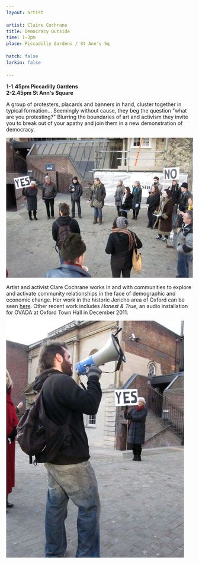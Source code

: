```yaml
---
layout: artist

artist: Claire Cochrane
title: Democracy Outside
time: 1-3pm
place: Piccadilly Gardens / St Ann's Sq

hatch: false
larkin: false

---
```


**1-1.45pm Piccadilly Gardens   
2-2.45pm St Ann's Square**   

A group of protesters, placards and banners in hand, cluster together in typical formation… Seemingly without cause, they beg the question "what are you protesting?" Blurring the boundaries of art and activism they invite you to break out of your apathy and join them in a new demonstration of democracy.   

![Democracy Outside](demo2.jpg)

Artist and activist Clare Cochrane works in and with communities to explore and activate community relationships in the face of demographic and economic change.  Her work in the historic Jericho area of Oxford can be seen [here](http://openingtheheartofjericho.wordpress.com). Other recent work includes *Honest & True*, an audio installation for OVADA at Oxford Town Hall in December 2011.   


![Democracy Outside](demo5.jpg)
